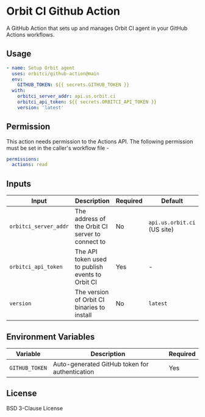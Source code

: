 # Orbit CI Github Action

A GitHub Action that sets up and manages Orbit CI agent in your GitHub Actions workflows.

## Usage

```yaml
- name: Setup Orbit agent
  uses: orbitci/github-action@main
  env:
    GITHUB_TOKEN: ${{ secrets.GITHUB_TOKEN }}
  with:
    orbitci_server_addr: api.us.orbit.ci
    orbitci_api_token: ${{ secrets.ORBITCI_API_TOKEN }}
    version: 'latest'
```

## Permission

This action needs permission to the Actions API. The following permission must be set 
in the caller's workflow file - 

```yaml
permissions:
  actions: read
```

## Inputs

| Input | Description | Required | Default |
|-------|-------------|----------|---------|
| `orbitci_server_addr` | The address of the Orbit CI server to connect to | No | `api.us.orbit.ci` (US site) |
| `orbitci_api_token` | The API token used to publish events to Orbit CI | Yes | - |
| `version` | The version of Orbit CI binaries to install | No | `latest` |

## Environment Variables

| Variable | Description | Required |
|----------|-------------|----------|
| `GITHUB_TOKEN` | Auto-generated GitHub token for authentication | Yes |

## License

BSD 3-Clause License

